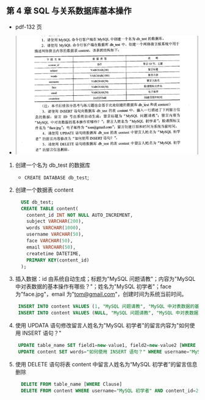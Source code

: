 ## 第 4 章 SQL 与关系数据库基本操作

- pdf-132 页

- ![image](./assets/img-4.png)

1. 创建一个名为 db_test 的数据库

   - `CREATE DATABASE db_test`;

2. 创建一个数据表 content

   ```sql
     USE db_test;
     CREATE TABLE content(
       content_id INT NOT NULL AUTO_INCREMENT,
       subject VARCHAR(200),
       words VARCHAR(1000),
       username VARCHAR(50),
       face VARCHAR(50),
       email VARCHAR(50),
       createtime DATETIME,
       PRIMARY KEY(content_id)
     );
   ```

3. 插入数据：id 由系统自动生成；标题为"MySQL 问题请教"；内容为"MySQL 中对表数据的基本操作有哪些？"；姓名为"MySQL 初学者"；face 为"face.jpg"，email 为"tom@gmail.com"，创建时间为系统当前时间。

   ```sql
    INSERT INTO content VALUES (1, "MySQL 问题请教", "MySQL 中对表数据的基本操作有哪些？", "MySQL 初学者", "face.jpg", "tom@gmail.com", CURRENT_TIMESTAMP());
    INSERT INTO content VALUES (NULL, "MySQL 问题请教", "MySQL 中对表数据的基本操作有哪些？", "MySQL 初学者", "face.jpg", "tom@gmail.com", CURRENT_TIMESTAMP());
   ```

4. 使用 UPDATA 语句修改留言人姓名为"MySQL 初学者"的留言内容为"如何使用 INSERT 语句？"

   ```sql
    UPDATE table_name SET field1=new-value1, field2=new-value2 [WHERE Clause];
    UPDATE content SET words="如何使用 INSERT 语句？" WHERE username="MySQL 初学者" AND content_id=1;
   ```

5. 使用 DELETE 语句将表 content 中留言人姓名为“MySQL 初学者”的留言信息删除

   ```sql
     DELETE FROM table_name [WHERE Clause]
     DELETE FROM content WHERE username="MySQL 初学者" AND content_id=2;
   ```
